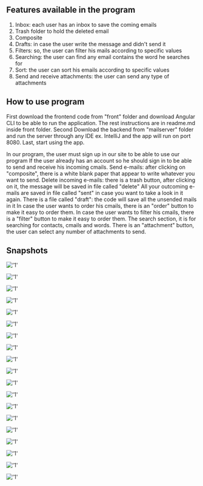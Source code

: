 

## Features available in the program

1. Inbox: each user has an inbox to save the coming emails 
2. Trash folder to hold the deleted email 
3. Composite
4. Drafts: in case the user write the message and didn't send it 
5. Filters: so, the user can filter his mails according to specific values 
6. Searching: the user can find any email contains the word he searches for 
7. Sort: the user can sort his emails according to specific values 
8. Send and receive attachments: the user can send any type of attachments

## How to use program

First download the frontend code from "front" folder and download Angular CLI to be able to run the application. The rest instructions are in readme.md inside front folder.
Second Download the backend from "mailserver" folder and run the server through any IDE ex. IntelliJ and the app will run on port 8080.
Last, start using the app.

In our program, the user must sign up in our site to be able to use our program If the user already has an account so he should sign in to be able to send and receive his incoming cmails. 
Send e-mails: after clicking on "composite", there is a white blank paper that appear to write whatever you want to send. Delete incoming e-mails: there is a trash button, after clicking on it, the message will be saved in file called "delete" 
All your outcoming e-mails are saved in file called "sent" in case you want to take a look in it again. There is a file called "draft": the code will save all the unsended mails in it In case the user wants to order his cmails, there is an "order" button to make it easy to order them. In case the user wants to filter his cmails, there is a "filter" button to make it easy to order them. The search section, it is for searching for contacts, cmails and words. There is an "attachment" button, the user can select any number of attachments to send. 

## Snapshots
!['1'](docs/Screenshot284.png)

!['1'](docs/Screenshot285.png)

!['1'](docs/Screenshot286.png)

!['1'](docs/Screenshot287.png)

!['1'](docs/Screenshot288.png)

!['1'](docs/Screenshot289.png)

!['1'](docs/Screenshot290.png)

!['1'](docs/Screenshot291.png)

!['1'](docs/Screenshot292.png)

!['1'](docs/Screenshot293.png)

!['1'](docs/Screenshot294.png)

!['1'](docs/Screenshot295.png)

!['1'](docs/Screenshot296.png)

!['1'](docs/Screenshot297.png)

!['1'](docs/Screenshot298.png)

!['1'](docs/Screenshot299.png)

!['1'](docs/Screenshot300.png)

!['1'](docs/Screenshot301.png)

!['1'](docs/Screenshot302.png)
